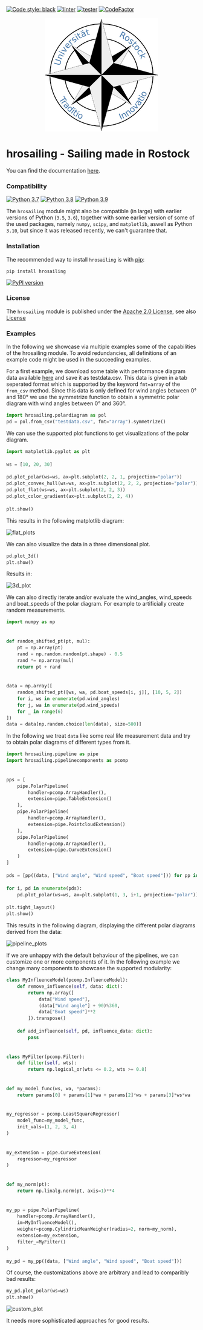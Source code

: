 [![Code style: black](https://img.shields.io/badge/code%20style-black-000000.svg)](https://github.com/psf/black)
[![linter](https://github.com/hrosailing/hrosailing/actions/workflows/linting.yml/badge.svg)](https://github.com/hrosailing/hrosailing/actions/workflows/linting.yml)
[![tester](https://github.com/hrosailing/hrosailing/actions/workflows/build-and-test.yml/badge.svg)](https://github.com/hrosailing/hrosailing/actions/workflows/build-and-test.yml)
[![CodeFactor](https://www.codefactor.io/repository/github/hrosailing/hrosailing/badge)](https://www.codefactor.io/repository/github/hrosailing/hrosailing)

<p align="center">
    <img src="https://raw.githubusercontent.com/hrosailing/hrosailing/main/logo.png" width=300px height=300px alt="hrosailing">
</p>

hrosailing - Sailing made in Rostock
====================================

You can find the documentation [here](https://hrosailing.github.io/hrosailing/ "hrosailing").

### Compatibility 
[![Python 3.7](https://img.shields.io/badge/python-3.7-blue.svg)](https://www.python.org/downloads/release/python-370/)
[![Python 3.8](https://img.shields.io/badge/python-3.8-blue.svg)](https://www.python.org/downloads/release/python-380/)
[![Python 3.9](https://img.shields.io/badge/python-3.9-blue.svg)](https://www.python.org/downloads/release/python-390/)

The `hrosailing` module might also be compatible (in large) with earlier versions of Python (`3.5`, `3.6`), together with some earlier
version of some of the used packages, namely `numpy`, `scipy`, and `matplotlib`, aswell as Python `3.10`, but since it was released 
recently, we can't guarantee that.


### Installation

The recommended way to install `hrosailing` is with 
[pip](http://pypi.python.org/pypi/pip/):
    
    pip install hrosailing

[![PyPI version](https://badge.fury.io/py/hrosailing.svg)](https://badge.fury.io/py/hrosailing)


### License 

The `hrosailing` module is published under the [Apache 2.0 License](https://choosealicense.com/licenses/apache-2.0/), see also [License](LICENSE)

### Examples

In the following we showcase via multiple examples some of the capabilities of the hrosailing module.
To avoid redundancies, all definitions of an example code might be used in the succeeding examples.

For a first example, we download some table with performance diagram data available [here](https://www.seapilot.com/wp-content/uploads/2018/05/60ftmono.txt) and save it as testdata.csv.
This data is given in a tab seperated format which is supported by the keyword ```fmt=array``` of the ```from_csv``` method.
Since this data is only defined for wind angles between 0° and 180° we use the symmetrize function to obtain a symmetric polar diagram with wind angles between 0° and 360°.

```python
import hrosailing.polardiagram as pol
pd = pol.from_csv("testdata.csv", fmt="array").symmetrize()
```

We can use the supported plot functions to get visualizations of the polar diagram.

```python
import matplotlib.pyplot as plt

ws = [10, 20, 30]

pd.plot_polar(ws=ws, ax=plt.subplot(2, 2, 1, projection="polar"))
pd.plot_convex_hull(ws=ws, ax=plt.subplot(2, 2, 2, projection="polar"))
pd.plot_flat(ws=ws, ax=plt.subplot(2, 2, 3))
pd.plot_color_gradient(ax=plt.subplot(2, 2, 4))

plt.show()
```

This results in the following matplotlib diagram:

![flat_plots](https://user-images.githubusercontent.com/70914876/146026223-fc58a914-9b01-47ae-bf9c-6429113dbf4a.png)

We can also visualize the data in a three dimensional plot.

```python
pd.plot_3d()
plt.show()
```

Results in:

![3d_plot](https://user-images.githubusercontent.com/70914876/146153719-826e8c93-09ab-4387-b13c-e942139fcce6.png)

We can also directly iterate and/or evaluate the wind_angles, wind_speeds and boat_speeds of the polar diagram.
For example to artificially create random measurements.

```python
import numpy as np


def random_shifted_pt(pt, mul):
    pt = np.array(pt)
    rand = np.random.random(pt.shape) - 0.5
    rand *= np.array(mul)
    return pt + rand


data = np.array([
    random_shifted_pt([ws, wa, pd.boat_speeds[i, j]], [10, 5, 2])
    for i, ws in enumerate(pd.wind_angles)
    for j, wa in enumerate(pd.wind_speeds)
    for _ in range(6)
])
data = data[np.random.choice(len(data), size=500)]
```

In the following we treat ```data``` like some real life measurement data and try to obtain polar diagrams of different types from it.

```python
import hrosailing.pipeline as pipe
import hrosailing.pipelinecomponents as pcomp


pps = [
    pipe.PolarPipeline(
        handler=pcomp.ArrayHandler(),
        extension=pipe.TableExtension()
    ),
    pipe.PolarPipeline(
        handler=pcomp.ArrayHandler(),
        extension=pipe.PointcloudExtension()
    ),
    pipe.PolarPipeline(
        handler=pcomp.ArrayHandler(),
        extension=pipe.CurveExtension()
    )
]

pds = [pp((data, ["Wind angle", "Wind speed", "Boat speed"])) for pp in pps]

for i, pd in enumerate(pds):
    pd.plot_polar(ws=ws, ax=plt.subplot(1, 3, i+1, projection="polar"))

plt.tight_layout()
plt.show()
```

This results in the following diagram, displaying the different polar diagrams derived from the data:

![pipeline_plots](https://user-images.githubusercontent.com/70914876/146170918-66224c66-05c4-49db-a1a5-ddfc2a13b9f1.png)

If we are unhappy with the default behaviour of the pipelines, we can customize one or more components of it.
In the following example we change many components to showcase the supported modularity:

```python
class MyInfluenceModel(pcomp.InfluenceModel):
    def remove_influence(self, data: dict):
        return np.array([
            data["Wind speed"],
            (data["Wind angle"] + 90)%360,
            data["Boat speed"]**2
        ]).transpose()

    def add_influence(self, pd, influence_data: dict):
        pass


class MyFilter(pcomp.Filter):
    def filter(self, wts):
        return np.logical_or(wts <= 0.2, wts >= 0.8)


def my_model_func(ws, wa, *params):
    return params[0] + params[1]*wa + params[2]*ws + params[3]*ws*wa


my_regressor = pcomp.LeastSquareRegressor(
    model_func=my_model_func,
    init_vals=(1, 2, 3, 4)
)


my_extension = pipe.CurveExtension(
    regressor=my_regressor
)


def my_norm(pt):
    return np.linalg.norm(pt, axis=1)**4


my_pp = pipe.PolarPipeline(
    handler=pcomp.ArrayHandler(),
    im=MyInfluenceModel(),
    weigher=pcomp.CylindricMeanWeigher(radius=2, norm=my_norm),
    extension=my_extension,
    filter_=MyFilter()
)

my_pd = my_pp((data, ["Wind angle", "Wind speed", "Boat speed"]))
```

Of course, the customizations above are arbitrary and lead to comparibly bad results:

```python
my_pd.plot_polar(ws=ws)
plt.show()
```

![custom_plot](https://user-images.githubusercontent.com/70914876/146348767-f1af3957-8e62-42fa-9f1e-36e872f598c2.png)

It needs more sophisticated approaches for good results.
